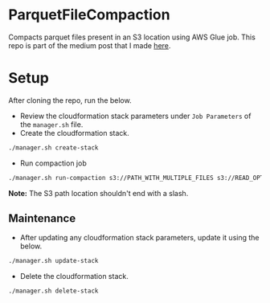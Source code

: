 # ParquetFileCompaction
Compacts parquet files present in an S3 location using AWS Glue job. This repo is part of the medium post that I made [here](https://medium.com/@vadivel_43566/compact-parquet-files-using-aws-glue-efcfc9a19564).

# Setup
After cloning the repo, run the below.
- Review the cloudformation stack parameters under `Job Parameters` of the `manager.sh` file.
- Create the cloudformation stack.
```bash
./manager.sh create-stack
```
- Run compaction job
```bash
./manager.sh run-compaction s3://PATH_WITH_MULTIPLE_FILES s3://READ_OPTIMIZED_STORAGE_PATH
```
**Note:** The S3 path location shouldn't end with a slash.

## Maintenance
- After updating any cloudformation stack parameters, update it using the below.
```bash
./manager.sh update-stack
```
- Delete the cloudformation stack.
```bash
./manager.sh delete-stack
```
